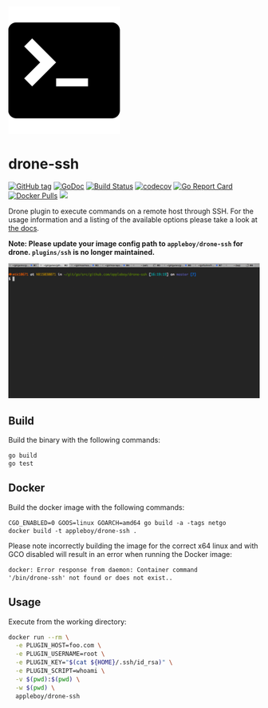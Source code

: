 <img src="ssh.png">

# drone-ssh

[![GitHub tag](https://img.shields.io/github/tag/appleboy/drone-ssh.svg)](https://github.com/appleboy/drone-ssh/releases) [![GoDoc](https://godoc.org/github.com/appleboy/drone-ssh?status.svg)](https://godoc.org/github.com/appleboy/drone-ssh) [![Build Status](http://drone.wu-boy.com/api/badges/appleboy/drone-ssh/status.svg)](http://drone.wu-boy.com/appleboy/drone-ssh) [![codecov](https://codecov.io/gh/appleboy/drone-ssh/branch/master/graph/badge.svg)](https://codecov.io/gh/appleboy/drone-ssh) [![Go Report Card](https://goreportcard.com/badge/github.com/appleboy/drone-ssh)](https://goreportcard.com/report/github.com/appleboy/drone-ssh) [![Docker Pulls](https://img.shields.io/docker/pulls/appleboy/drone-ssh.svg)](https://hub.docker.com/r/appleboy/drone-ssh/) [![](https://images.microbadger.com/badges/image/appleboy/drone-ssh.svg)](https://microbadger.com/images/appleboy/drone-ssh "Get your own image badge on microbadger.com")

Drone plugin to execute commands on a remote host through SSH. For the usage
information and a listing of the available options please take a look at [the docs](http://plugins.drone.io/appleboy/drone-ssh/).

**Note: Please update your image config path to `appleboy/drone-ssh` for drone. `plugins/ssh` is no longer maintained.**

![demo](./screenshot/demo2017.gif)
## Build

Build the binary with the following commands:

```
go build
go test
```

## Docker

Build the docker image with the following commands:

```
CGO_ENABLED=0 GOOS=linux GOARCH=amd64 go build -a -tags netgo
docker build -t appleboy/drone-ssh .
```

Please note incorrectly building the image for the correct x64 linux and with
GCO disabled will result in an error when running the Docker image:

```
docker: Error response from daemon: Container command
'/bin/drone-ssh' not found or does not exist..
```

## Usage

Execute from the working directory:

```sh
docker run --rm \
  -e PLUGIN_HOST=foo.com \
  -e PLUGIN_USERNAME=root \
  -e PLUGIN_KEY="$(cat ${HOME}/.ssh/id_rsa)" \
  -e PLUGIN_SCRIPT=whoami \
  -v $(pwd):$(pwd) \
  -w $(pwd) \
  appleboy/drone-ssh
```
